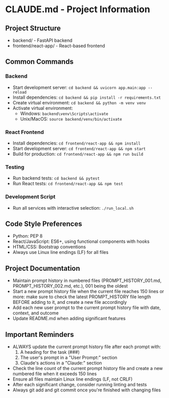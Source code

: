 # CLAUDE.md - Project Information

## Project Structure
- backend/ - FastAPI backend
- frontend/react-app/ - React-based frontend

## Common Commands

### Backend
- Start development server: `cd backend && uvicorn app.main:app --reload`
- Install dependencies: `cd backend && pip install -r requirements.txt`
- Create virtual environment: `cd backend && python -m venv venv`
- Activate virtual environment: 
  - Windows: `backend\venv\Scripts\activate`
  - Unix/MacOS: `source backend/venv/bin/activate`

### React Frontend
- Install dependencies: `cd frontend/react-app && npm install`
- Start development server: `cd frontend/react-app && npm start`
- Build for production: `cd frontend/react-app && npm run build`

### Testing
- Run backend tests: `cd backend && pytest`
- Run React tests: `cd frontend/react-app && npm test`

### Development Script
- Run all services with interactive selection: `./run_local.sh`

## Code Style Preferences
- Python: PEP 8
- React/JavaScript: ES6+, using functional components with hooks
- HTML/CSS: Bootstrap conventions
- Always use Linux line endings (LF) for all files

## Project Documentation
- Maintain prompt history in numbered files (PROMPT_HISTORY_001.md, PROMPT_HISTORY_002.md, etc.), 001 being the oldest
- Start a new prompt history file when the current file reaches 150 lines or more: make sure to check the latest PROMPT_HISTORY file length BEFORE adding to it, and create a new file accordingly
- Add each new user prompt to the current prompt history file with date, context, and outcome
- Update README.md when adding significant features

## Important Reminders
- ALWAYS update the current prompt history file after each prompt with:
  1. A heading for the task (###)
  2. The user's prompt in a "User Prompt:" section
  3. Claude's actions in a "Claude:" section
- Check the line count of the current prompt history file and create a new numbered file when it exceeds 150 lines
- Ensure all files maintain Linux line endings (LF, not CRLF)
- After each significant change, consider running linting and tests
- Always git add and git commit once you're finished with changing files
